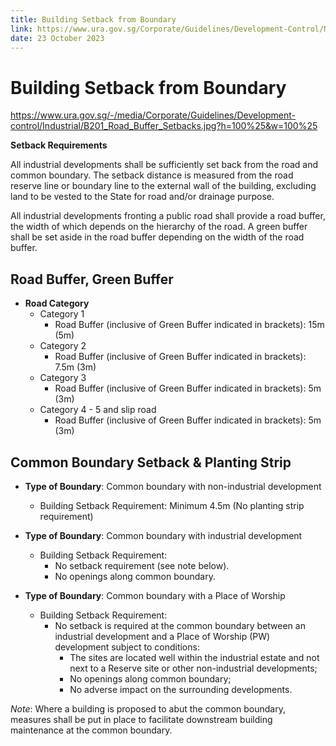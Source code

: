 ```yaml
---
title: Building Setback from Boundary
link: https://www.ura.gov.sg/Corporate/Guidelines/Development-Control/Non-Residential/B2/Setback
date: 23 October 2023
---
```


# Building Setback from Boundary

<https://www.ura.gov.sg/-/media/Corporate/Guidelines/Development-control/Industrial/B201_Road_Buffer_Setbacks.jpg?h=100%25&w=100%25>

**Setback Requirements**

All industrial developments shall be sufficiently set back from the road and common boundary. The setback distance is measured from the road reserve line or boundary line to the external wall of the building, excluding land to be vested to the State for road and/or drainage purpose.

All industrial developments fronting a public road shall provide a road buffer, the width of which depends on the hierarchy of the road. A green buffer shall be set aside in the road buffer depending on the width of the road buffer.

## Road Buffer, Green Buffer

- **Road Category**  
  - Category 1  
    - Road Buffer (inclusive of Green Buffer indicated in brackets): 15m (5m)
  - Category 2  
    - Road Buffer (inclusive of Green Buffer indicated in brackets): 7.5m (3m)
  - Category 3  
    - Road Buffer (inclusive of Green Buffer indicated in brackets): 5m (3m)
  - Category 4 - 5 and slip road  
    - Road Buffer (inclusive of Green Buffer indicated in brackets): 5m (3m)

## Common Boundary Setback & Planting Strip

- **Type of Boundary**: Common boundary with non-industrial development  
  - Building Setback Requirement: Minimum 4.5m (No planting strip requirement)

- **Type of Boundary**: Common boundary with industrial development  
  - Building Setback Requirement:  
    - No setback requirement (see note below).
    - No openings along common boundary.

- **Type of Boundary**: Common boundary with a Place of Worship  
  - Building Setback Requirement:  
    - No setback is required at the common boundary between an industrial development and a Place of Worship (PW) development subject to conditions:
      - The sites are located well within the industrial estate and not next to a Reserve site or other non-industrial developments;
      - No openings along common boundary;
      - No adverse impact on the surrounding developments.

*Note*: Where a building is proposed to abut the common boundary, measures shall be put in place to facilitate downstream building maintenance at the common boundary.


